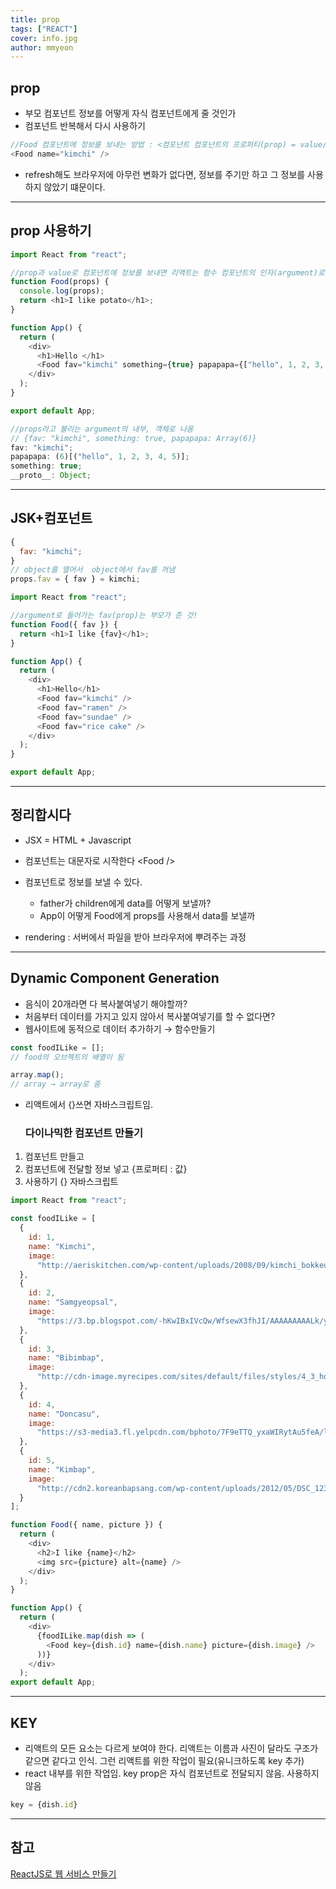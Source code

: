 ```yaml
---
title: prop
tags: ["REACT"]
cover: info.jpg
author: mmyeon
---
```


## prop

- 부모 컴포넌트 정보를 어떻게 자식 컴포넌트에게 줄 것인가
- 컴포넌트 반복해서 다시 사용하기

```js
//Food 컴포넌트에 정보를 보내는 방법 : <컴포넌트 컴포넌트의 프로퍼티(prop) = value/>
<Food name="kimchi" />
```

- refresh해도 브라우저에 아무런 변화가 없다면, 정보를 주기만 하고 그 정보를 사용하지 않았기 떄문이다.

---

## prop 사용하기

```js
import React from "react";

//prop과 value로 컴포넌트에 정보를 보내면 리액트는 함수 컴포넌트의 인자(argument)로 프로퍼티를 넣는다.
function Food(props) {
  console.log(props);
  return <h1>I like potato</h1>;
}

function App() {
  return (
    <div>
      <h1>Hello </h1>
      <Food fav="kimchi" something={true} papapapa={["hello", 1, 2, 3, 4, 5]} />
    </div>
  );
}

export default App;
```

```js
//props라고 불리는 argument의 내부, 객체로 나옴
// {fav: "kimchi", something: true, papapapa: Array(6)}
fav: "kimchi";
papapapa: (6)[("hello", 1, 2, 3, 4, 5)];
something: true;
__proto__: Object;
```

---

## JSK+컴포넌트

```js
{
  fav: "kimchi";
}
// object를 열어서  object에서 fav를 꺼냄
props.fav = { fav } = kimchi;
```

```js
import React from "react";

//argument로 들어가는 fav(prop)는 부모가 준 것!
function Food({ fav }) {
  return <h1>I like {fav}</h1>;
}

function App() {
  return (
    <div>
      <h1>Hello</h1>
      <Food fav="kimchi" />
      <Food fav="ramen" />
      <Food fav="sundae" />
      <Food fav="rice cake" />
    </div>
  );
}

export default App;
```

---

## 정리합시다

- JSX = HTML + Javascript

- 컴포넌트는 대문자로 시작한다 \<Food />

- 컴포넌트로 정보를 보낼 수 있다.
  - father가 children에게 data를 어떻게 보낼까?
  - App이 어떻게 Food에게 props를 사용해서 data를 보낼까
- rendering : 서버에서 파일을 받아 브라우저에 뿌려주는 과정

---

## Dynamic Component Generation

- 음식이 20개라면 다 복사붙여넣기 해야할까?
- 처음부터 데이터를 가지고 있지 않아서 복사붙여넣기를 할 수 없다면?
- 웹사이트에 동적으로 데이터 추가하기 → 함수만들기

```js
const foodILike = [];
// food의 오브젝트의 배열이 됨

array.map();
// array → array로 줌
```

- 리액트에서 {}쓰면 자바스크립트임.

  ### 다이나믹한 컴포넌트 만들기

1. 컴포넌트 만들고
2. 컴포넌트에 전달할 정보 넣고 {프로퍼티 : 값}
3. 사용하기 {} 자바스크립트

```js
import React from "react";

const foodILike = [
  {
    id: 1,
    name: "Kimchi",
    image:
      "http://aeriskitchen.com/wp-content/uploads/2008/09/kimchi_bokkeumbap_02-.jpg"
  },
  {
    id: 2,
    name: "Samgyeopsal",
    image:
      "https://3.bp.blogspot.com/-hKwIBxIVcQw/WfsewX3fhJI/AAAAAAAAALk/yHxnxFXcfx4ZKSfHS_RQNKjw3bAC03AnACLcBGAs/s400/DSC07624.jpg"
  },
  {
    id: 3,
    name: "Bibimbap",
    image:
      "http://cdn-image.myrecipes.com/sites/default/files/styles/4_3_horizontal_-_1200x900/public/image/recipes/ck/12/03/bibimbop-ck-x.jpg?itok=RoXlp6Xb"
  },
  {
    id: 4,
    name: "Doncasu",
    image:
      "https://s3-media3.fl.yelpcdn.com/bphoto/7F9eTTQ_yxaWIRytAu5feA/ls.jpg"
  },
  {
    id: 5,
    name: "Kimbap",
    image:
      "http://cdn2.koreanbapsang.com/wp-content/uploads/2012/05/DSC_1238r-e1454170512295.jpg"
  }
];

function Food({ name, picture }) {
  return (
    <div>
      <h2>I like {name}</h2>
      <img src={picture} alt={name} />
    </div>
  );
}

function App() {
  return (
    <div>
      {foodILike.map(dish => (
        <Food key={dish.id} name={dish.name} picture={dish.image} />
      ))}
    </div>
  );
export default App;
```

---

## KEY

- 리액트의 모든 요소는 다르게 보여야 한다. 리액트는 이름과 사진이 달라도 구조가 같으면 같다고 인식. 그런 리액트를 위한 작업이 필요(유니크하도록 key 추가)
- react 내부를 위한 작업임. key prop은 자식 컴포넌트로 전달되지 않음. 사용하지 않음

```js
key = {dish.id}
```

---

## 참고

[ReactJS로 웹 서비스 만들기](https://academy.nomadcoders.co/courses/enrolled/216871)
